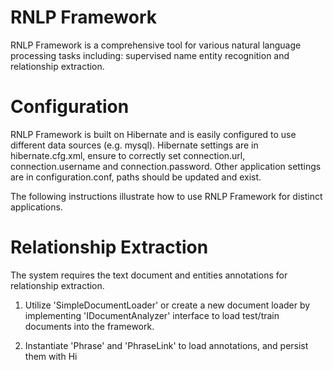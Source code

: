RNLP Framework
==========

RNLP Framework is a comprehensive tool for various natural language processing tasks including: supervised name entity recognition and relationship extraction.

Configuration
==========
RNLP Framework is built on Hibernate and is easily configured to use different data sources (e.g. mysql).
Hibernate settings are in hibernate.cfg.xml, ensure to correctly set connection.url, connection.username and connection.password. Other application settings are in configuration.conf, paths should be updated and exist.

The following instructions illustrate how to use RNLP Framework for distinct applications.

Relationship Extraction
==========
The system requires the text document and entities annotations for relationship extraction.

1. Utilize 'SimpleDocumentLoader' or create a new document loader by implementing 'IDocumentAnalyzer' interface to load test/train documents into the framework.

2. Instantiate 'Phrase' and 'PhraseLink' to load annotations, and persist them with Hi